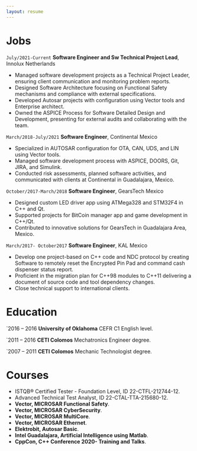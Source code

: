 ```yaml
---
layout: resume
---
```

# Jobs

`July/2021-Current`
__Software Engineer and Sw Technical Project Lead__, Innolux Netherlands
- Managed software development projects as a Technical Project Leader, ensuring client communication and monitoring problem reports.
- Designed Software Architecture focusing on Functional Safety mechanisms and compliance with external specifications.
- Developed Autosar projects with configuration using Vector tools and Enterprise architect.
- Owned the ASPICE Process for Software Detailed Design and Development, presenting for external audits and collaborating with the team.

`March/2018-July/2021`
__Software Engineer__, Continental Mexico

- Specialized in AUTOSAR configuration for OTA, CAN, UDS, and LIN using Vector tools.
- Managed software development process with ASPICE, DOORS, Git, JIRA, and Simulink.
- Conducted risk assessments, planned software activities, and communicated with clients at Continental in Guadalajara, Mexico.

`October/2017-March/2018`
__Software Engineer__, GearsTech Mexico

- Designed custom LED driver app using ATMega328 and STM32F4 in C++ and Qt.
- Supported projects for BitCoin manager app and game development in C++/Qt.
- Contributed to innovative solutions for GearsTech in Guadalajara Area, Mexico.

`March/2017- October2017`
__Software Engineer__, KAL Mexico

- Develop one project-based on C++ code and NDC protocol by creating Software to remotely reset the Encrypted Pin Pad and command cash dispenser status report.
- Proficient in the migration plan for C++98 modules to C++11 delivering a document of source code and tool dependency changes.
-  Close technical support to international clients.

# Education

`2016 – 2016
__University of Oklahoma__
CEFR C1 English level.

`2011 – 2016
__CETI Colomos__
Mechatronics Engineer degree.

`2007 – 2011
__CETI Colomos__
Mechanic Technologist degree.

# Courses
- ISTQB® Certified Tester - Foundation Level, ID 22-CTFL-212744-12.
- Advanced Technical Test Analyst, ID 22-CTAL-TTA-215680-12.
- **Vector, MICROSAR Functional Safety**.
- **Vector, MICROSAR CyberSecurity**.
- **Vector, MICROSAR MultiCore**.
- **Vector, MICROSAR Ethernet**.
- **Elektrobit, Autosar Basic**.
- **Intel Guadalajara, Artificial Intelligence using Matlab**.
- **CppCon, C++ Conference 2020- Training and Talks**.

<!-- ### Footer

Last updated: May 2020 -->

